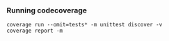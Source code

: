 ### Running codecoverage

```
coverage run --omit=tests* -m unittest discover -v
coverage report -m
```